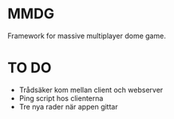 MMDG
===========

Framework for massive multiplayer dome game.


TO DO
===========

  * Trådsäker kom mellan client och webserver
  * Ping script hos clienterna
  * Tre nya rader när appen gittar
